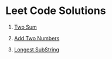 # Leet Code Solutions

1. [Two Sum](https://github.com/reazulhaque20/leetCodeSolutions/tree/main/TwoSum)

2. [Add Two Numbers](https://github.com/reazulhaque20/leetCodeSolutions/tree/main/AddTwoNumbers)

3. [Longest SubString](https://github.com/reazulhaque20/leetCodeSolutions/tree/main/LongestSubString)